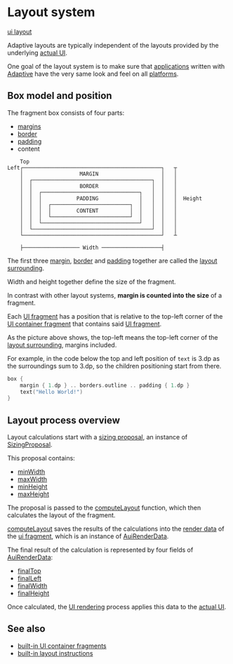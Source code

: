 # Layout system

[ui layout](def://?inline)

Adaptive layouts are typically independent of the layouts provided by the underlying [actual UI](def://).

One goal of the layout system is to make sure that [applications](def://) written with [Adaptive](def://)
have the very same look and feel on all [platforms](def://).

## Box model and position

The fragment box consists of four parts:

- [margins](def://)
- [border](def://)
- [padding](def://)
- content

```text
    Top
Left┌────────────────────────────────────────────┐   ┬ 
    │                  MARGIN                    │   │
    │  ┌──────────────────────────────────────┐  │   │
    │  │               BORDER                 │  │   │
    │  │  ┌───────────────────────────────┐   │  │   │
    │  │  │           PADDING             │   │  │   │  Height
    │  │  │  ┌─────────────────────────┐  │   │  │   │ 
    │  │  │  │        CONTENT          │  │   │  │   │
    │  │  │  └─────────────────────────┘  │   │  │   │
    │  │  └───────────────────────────────┘   │  │   │
    │  └──────────────────────────────────────┘  │   │
    └────────────────────────────────────────────┘   ┴
    
    ├────────────────── Width ───────────────────┤
```

The first three [margin](def://), [border](def://) and [padding](def://) together are
called the [layout surrounding](def://).

Width and height together define the size of the fragment.

In contrast with other layout systems, **margin is counted into the size** of a fragment.

Each [UI fragment](def://) has a position that is relative to the top-left corner of 
the [UI container fragment](def://) that contains said [UI fragment](def://).

As the picture above shows, the top-left means the top-left corner of the [layout surrounding](def://),
margins included.

For example, in the code below the top and left position of `text` is 3.dp as the surroundings
sum to 3.dp, so the children positioning start from there.

```kotlin
box {
    margin { 1.dp } .. borders.outline .. padding { 1.dp }
    text("Hello World!")
}
```

## Layout process overview

Layout calculations start with a [sizing proposal](def://), an instance of [SizingProposal](class://).

This proposal contains:

- [minWidth](property://SizingProposal)
- [maxWidth](property://SizingProposal)
- [minHeight](property://SizingProposal)
- [maxHeight](property://SizingProposal)

The proposal is passed to the [computeLayout](function://AbstractAuiFragment) function, which then calculates
the layout of the fragment.

[computeLayout](function://AbstractAuiFragment) saves the results of the calculations into the [render data](def://)
of the [ui fragment](def://), which is an instance of [AuiRenderData](class://).

The final result of the calculation is represented by four fields of [AuiRenderData](class://):

- [finalTop](property://AuiRenderData)
- [finalLeft](property://AuiRenderData)
- [finalWidth](property://AuiRenderData)
- [finalHeight](property://AuiRenderData)

Once calculated, the [UI rendering](def://) process applies this data to the [actual UI](def://).

## See also

- [built-in UI container fragments](guide://)
- [built-in layout instructions](guide://)